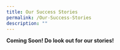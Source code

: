 ```yaml
---
title: Our Success Stories
permalink: /Our-Success-Stories
description: ""
---
```

**Coming Soon! Do look out for our stories!**